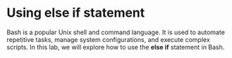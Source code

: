# Using else if statement

Bash is a popular Unix shell and command language. It is used to automate repetitive tasks, manage system configurations, and execute complex scripts. In this lab, we will explore how to use the **else if** statement in Bash.
